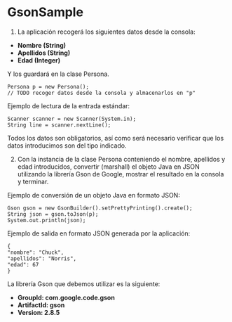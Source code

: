 # GsonSample

1. La aplicación recogerá los siguientes datos desde la consola:
  - **Nombre (String)**
  - **Apellidos (String)**
  - **Edad (Integer)**

Y los guardará en la clase Persona.

  ```
  Persona p = new Persona();
  // TODO recoger datos desde la consola y almacenarlos en "p"
  ```

Ejemplo de lectura de la entrada estándar:

  ```
  Scanner scanner = new Scanner(System.in);
  String line = scanner.nextLine();
  ```

Todos los datos son obligatorios, así como será necesario verificar que los datos introducimos son del tipo indicado.


2. Con la instancia de la clase Persona conteniendo el nombre, apellidos y edad introducidos,
  convertir (marshall) el objeto Java en JSON utilizando la librería Gson de Google, mostrar el
  resultado en la consola y terminar.

Ejemplo de conversión de un objeto Java en formato JSON:

  ```
  Gson gson = new GsonBuilder().setPrettyPrinting().create();
  String json = gson.toJson(p);
  System.out.println(json);
  ```

Ejemplo de salida en formato JSON generada por la aplicación:

  ```
  {
  "nombre": "Chuck",
  "apellidos": "Norris",
  "edad": 67
  }
  ```

  La librería Gson que debemos utilizar es la siguiente:

  - **GroupId: com.google.code.gson**
  - **ArtifactId: gson**
  - **Version: 2.8.5**
